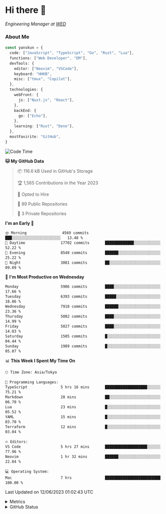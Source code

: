 # Hi there&nbsp;:wave:

<!-- ![Alt text](https://spotify-recently-played-readme.vercel.app/api?user=31kynbuubkiu3r4qh4hjuaglhfay) -->

_Engineering Manager at [WED](https://github.com/wedinc)_

### About Me

```ts
const yanskun = {
  code: ["JavaScript", "TypeScript", "Go", "Rust", "Lua"],
  functions: ["Web Developer", "EM"],
  devTools: {
    editor: ["Neovim", "VSCode"],
    keyboard: "HHKB",
    misc: ["tmux", "Copilot"],
  },
  technologies: {
    webFront: {
      js: ["Nuxt.js", "React"],
    },
    backEnd: {
      go: ["Echo"],
    },
    learning: ["Rust", "Deno"],
  },
  mostFavirite: "GitHub",
}
```

<!--START_SECTION:waka-->
![Code Time](http://img.shields.io/badge/Code%20Time-332%20hrs%2046%20mins-blue)

**🐱 My GitHub Data** 

> 📦 116.6 kB Used in GitHub's Storage 
 > 
> 🏆 1,565 Contributions in the Year 2023
 > 
> 💼 Opted to Hire
 > 
> 📜 89 Public Repositories 
 > 
> 🔑 3 Private Repositories 
 > 
**I'm an Early 🐤** 

```text
🌞 Morning                4569 commits        ███░░░░░░░░░░░░░░░░░░░░░░   13.48 % 
🌆 Daytime                17702 commits       █████████████░░░░░░░░░░░░   52.22 % 
🌃 Evening                8548 commits        ██████░░░░░░░░░░░░░░░░░░░   25.22 % 
🌙 Night                  3081 commits        ██░░░░░░░░░░░░░░░░░░░░░░░   09.09 % 
```
📅 **I'm Most Productive on Wednesday** 

```text
Monday                   5986 commits        ████░░░░░░░░░░░░░░░░░░░░░   17.66 % 
Tuesday                  6393 commits        █████░░░░░░░░░░░░░░░░░░░░   18.86 % 
Wednesday                7918 commits        ██████░░░░░░░░░░░░░░░░░░░   23.36 % 
Thursday                 5082 commits        ████░░░░░░░░░░░░░░░░░░░░░   14.99 % 
Friday                   5027 commits        ████░░░░░░░░░░░░░░░░░░░░░   14.83 % 
Saturday                 1505 commits        █░░░░░░░░░░░░░░░░░░░░░░░░   04.44 % 
Sunday                   1989 commits        █░░░░░░░░░░░░░░░░░░░░░░░░   05.87 % 
```


📊 **This Week I Spent My Time On** 

```text
🕑︎ Time Zone: Asia/Tokyo

💬 Programming Languages: 
TypeScript               5 hrs 16 mins       ███████████████████░░░░░░   75.21 % 
Markdown                 28 mins             ██░░░░░░░░░░░░░░░░░░░░░░░   06.70 % 
Lua                      23 mins             █░░░░░░░░░░░░░░░░░░░░░░░░   05.52 % 
YAML                     15 mins             █░░░░░░░░░░░░░░░░░░░░░░░░   03.70 % 
Terraform                12 mins             █░░░░░░░░░░░░░░░░░░░░░░░░   03.04 % 

🔥 Editors: 
VS Code                  5 hrs 27 mins       ███████████████████░░░░░░   77.96 % 
Neovim                   1 hr 32 mins        ██████░░░░░░░░░░░░░░░░░░░   22.04 % 

💻 Operating System: 
Mac                      7 hrs               █████████████████████████   100.00 % 
```


 Last Updated on 12/06/2023 01:02:43 UTC
<!--END_SECTION:waka-->

<details>
  <summary>Metrics</summary>
  <img src="https://github.com/yanskun/yanskun/blob/main/github-metrics.svg" alt="Metrics">
</details>

<details>
  <summary>GitHub Status</summary>
  <picture>
    <source media="(prefers-color-scheme: dark)" srcset="https://raw.githubusercontent.com/yanskun/yanskun/master/profile-summary-card-output/nord_dark/0-profile-details.svg">
   <img src="https://raw.githubusercontent.com/yanskun/yanskun/master/profile-summary-card-output/default/0-profile-details.svg">
  </picture>
  <br>
  <picture>
    <source media="(prefers-color-scheme: dark)" srcset="https://raw.githubusercontent.com/yanskun/yanskun/master/profile-summary-card-output/nord_dark/1-repos-per-language.svg">
   <img src="https://raw.githubusercontent.com/yanskun/yanskun/master/profile-summary-card-output/default/1-repos-per-language.svg">
  </picture>
  <picture>
    <source media="(prefers-color-scheme: dark)" srcset="https://raw.githubusercontent.com/yanskun/yanskun/master/profile-summary-card-output/nord_dark/2-most-commit-language.svg">
   <img src="https://raw.githubusercontent.com/yanskun/yanskun/master/profile-summary-card-output/default/2-most-commit-language.svg">
  </picture>
  <br>
  <picture>
    <source media="(prefers-color-scheme: dark)" srcset="https://raw.githubusercontent.com/yanskun/yanskun/master/profile-summary-card-output/nord_dark/3-stats.svg">
   <img src="https://raw.githubusercontent.com/yanskun/yanskun/master/profile-summary-card-output/default/3-stats.svg">
  </picture>
  <picture>
    <source media="(prefers-color-scheme: dark)" srcset="https://raw.githubusercontent.com/yanskun/yanskun/master/profile-summary-card-output/nord_dark/4-productive-time.svg">
   <img src="https://raw.githubusercontent.com/yanskun/yanskun/master/profile-summary-card-output/default/4-productive-time.svg">
  </picture>
</details>
